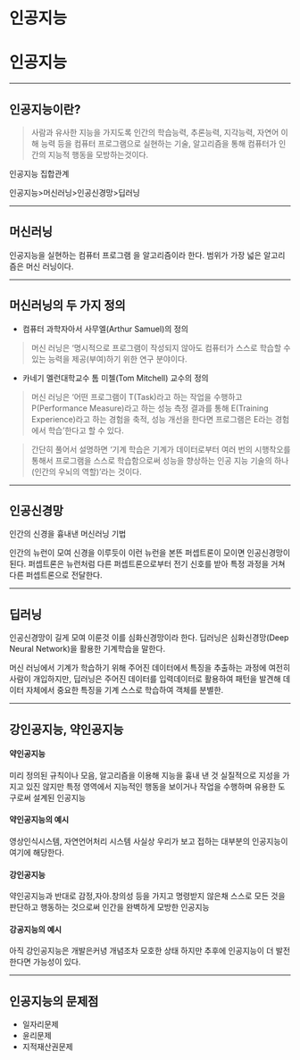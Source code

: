 # 인공지능

# 인공지능

----
## 인공지능이란?
> 사람과 유사한 지능을 가지도록 인간의 학습능력, 추론능력, 지각능력, 자연어 이해 능력 등을 컴퓨터 프로그램으로 실현하는 기술, 알고리즘을 통해 컴퓨터가 인간의 지능적 행동을 모방하는것이다.

인공지능 집합관계

인공지능>머신러닝>인공신경망>딥러닝


----
## 머신러닝

인공지능을 실현하는 컴퓨터 프로그램 을 알고리즘이라 한다.
범위가 가장 넓은 알고리즘은 머신 러닝이다.

----
## 머신러닝의 두 가지 정의
* 컴퓨터 과학자아서 사무엘(Arthur Samuel)의 정의

> 머신 러닝은 ‘명시적으로 프로그램이 작성되지 않아도 컴퓨터가 스스로 학습할 수 있는 능력을 제공(부여)하기 위한 연구 분야이다.

* 카네기 멜런대학교수 톰 미첼(Tom Mitchell) 교수의 정의

> 머신 러닝은 ‘어떤 프로그램이 T(Task)라고 하는 작업을 수행하고 P(Performance Measure)라고 하는 성능 측정 결과를 통해
E(Training Experience)라고 하는 경험을 축적, 성능 개선을 한다면 프로그램은 E라는 경험에서 학습’한다고 할 수 있다. 
       


> 간단히 풀어서 설명하면 ‘기계 학습은 기계가 데이터로부터 여러 번의 시행착오를 통해서 프로그램을 스스로 학습함으로써 성능을 향상하는 인공 지능 기술의 하나(인간의 우뇌의 역할)’라는 것이다.

----
## 인공신경망
인간의 신경을 흉내낸 머신러닝 기법  
  
인간의 뉴런이 모여 신경을 이루듯이 이런 뉴런을 본뜬 퍼셉트론이 모이면 인공신경망이 된다.
퍼셉트론은 뉴런처럼 다른 퍼셉트론으로부터 전기 신호를 받아 특정 과정을 거쳐 다른 퍼셉트론으로 전달한다.


----
## 딥러닝
인공신경망이 길게 모여 이룬것 이를 심화신경망이라 한다.
딥러닝은 심화신경망(Deep Neural Network)을 활용한 기계학습을 말한다.

머신 러닝에서 기계가 학습하기 위해 주어진 데이터에서 특징을 추출하는 과정에 여전히 사람이 개입하지만, 딥러닝은 주어진 데이터를 입력데이터로 활용하여 패턴을 발견해 데이터 자체에서 중요한 특징을 기계 스스로 학습하여 객체를 분별한.

----
## 강인공지능, 약인공지능

#### 약인공지능
미리 정의된 규칙이나 모음, 알고리즘을 이용해 지능을 흉내 낸 것
실질적으로 지성을 가지고 있진 않지만 특정 영역에서 지능적인 행동을 보이거나 작업을 수행하며 유용한 도구로써 설계된 인공지능 

#### 약인공지능의 예시
영상인식시스템, 자연언어처리 시스템 사실상 우리가 보고 접하는 대부분의 인공지능이 여기에 해당한다.

#### 강인공지능
약인공지능과 반대로 감정,자아.창의성 등을 가지고 명령받지 않은채 스스로 모든 것을 판단하고 행동하는 것으로써 인간을 완벽하게 모방한 인공지능

#### 강공지능의 예시
아직 강인공지능은 개발은커녕 개념조차 모호한 상태 하지만 추후에 인공지능이 더 발전한다면 가능성이 있다.

----
## 인공지능의 문제점

* 일자리문제 
* 윤리문제 
* 지적재산권문제
